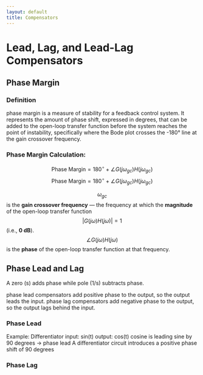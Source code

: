```yaml
---
layout: default
title: Compensators
---
```


# Lead, Lag, and Lead-Lag Compensators
## Phase Margin
### Definition
phase margin is a measure of stability for a feedback control system. It represents the amount of phase shift, expressed in degrees, that can be added to the open-loop transfer function before the system reaches the point of instability, specifically where the Bode plot crosses the -180° line at the gain crossover frequency.
### Phase Margin Calculation:
$$\text{Phase Margin} = 180^\circ + \angle G(j\omega_{gc})H(j\omega_{gc})$$
$$\text{Phase Margin} = 180^\circ + \angle G(j\omega_{gc})H(j\omega_{gc})$$

$$\omega_{gc}$$ is the **gain crossover frequency** — the frequency at which the **magnitude** of the open-loop transfer function  $$|G(j\omega)H(j\omega)| = 1$$ (i.e., **0 dB**).
$$\angle G(j\omega)H(j\omega)$$ is the **phase** of the open-loop transfer function at that frequency.
## Phase Lead and Lag
A zero (s) adds phase while pole (1/s) subtracts phase.

phase lead compensators add positive phase to the output, so the output leads the input.
phase lag compensators add negative phase to the output, so the output lags behind the input.

### Phase Lead
Example: Differentiator
input: sin(t) output: cos(t)
cosine is leading sine by 90 degrees -> phase lead
A differentiator circuit introduces a positive phase shift of 90 degrees

### Phase Lag
